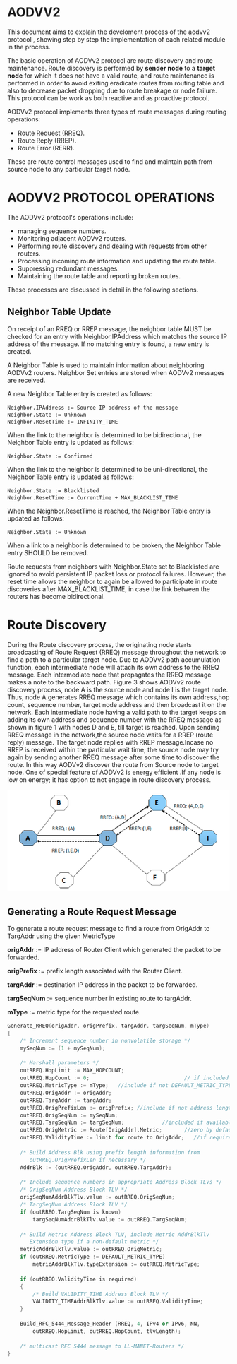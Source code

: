 # AODVV2

This document aims to explain the develoment process of the aodvv2 protocol , showing step by step the implementation of each related module in the process.

The  basic  operation  of  AODVv2 protocol are route discovery and route maintenance. Route 
discovery is  performed by  **sender node**  to a  **target node**  for which it does not have a valid route, and route maintenance is performed in order to avoid exiting eradicate routes from routing table and also to decrease packet dropping due to route breakage or node failure. This protocol can be work as both reactive and as proactive protocol. 


AODVv2 protocol implements three types of route messages during routing operations:
- Route Request (RREQ). 
- Route Reply (RREP).  
- Route Error (RERR). 
  
These are route control  messages used to  find and  maintain path from source node to any particular target node.

# AODVV2 PROTOCOL OPERATIONS

The AODVv2 protocol's operations include:
- managing sequence numbers. 
- Monitoring adjacent AODVv2 routers.
- Performing route discovery and dealing with requests from other routers.
- Processing incoming route information and updating the route table. 
- Suppressing redundant messages.
- Maintaining the route table and reporting broken routes. 

These processes are discussed in detail in the following sections. 


## Neighbor Table Update

On receipt of an RREQ or RREP message, the neighbor table MUST be checked for an entry with Neighbor.IPAddress which matches the source IP address of the message. If no matching entry is found, a new entry is created. 

A Neighbor Table is used to maintain information about neighboring AODVv2 routers. Neighbor Set entries are stored when AODVv2 messages are received.  

A new Neighbor Table entry is created as follows:

    Neighbor.IPAddress := Source IP address of the message
    Neighbor.State := Unknown
    Neighbor.ResetTime := INFINITY_TIME

When the link to the neighbor is determined to be bidirectional, the Neighbor Table entry is updated as follows:

    Neighbor.State := Confirmed

When the link to the neighbor is determined to be uni-directional, the Neighbor Table entry is updated as follows:

    Neighbor.State := Blacklisted
    Neighbor.ResetTime := CurrentTime + MAX_BLACKLIST_TIME

When the Neighbor.ResetTime is reached, the Neighbor Table entry is updated as follows:

    Neighbor.State := Unknown

When a link to a neighbor is determined to be broken, the Neighbor Table entry SHOULD be removed. 

Route requests from neighbors with Neighbor.State set to Blacklisted are ignored to avoid persistent IP packet loss or protocol failures. However, the reset time allows the neighbor to again be allowed to participate in route discoveries after MAX_BLACKLIST_TIME, in case the link between the routers has become bidirectional. 

# Route Discovery

During the Route discovery process, the originating node starts broadcasting of Route Request (RREQ) message throughout the network to find a path to a particular target node. Due to AODVv2 path accumulation function, each intermediate node will attach its own address  to the RREQ message. Each intermediate node that propagates the RREQ message makes a note to the backward path. Figure 3 shows AODVv2 route discovery process, node A is the source node and node I is the target node. Thus, node  A generates RREQ message which contains its own address,hop count, sequence number, target node address and then broadcast it on the network. Each intermediate node having a valid path to the target keeps on adding its own address and sequence number with the RREQ message as shown in figure 1  with nodes D and E, till target is reached. Upon sending RREQ message in the network,the source node waits for a RREP (route reply) message. The target node replies with RREP message.Incase no RREP is received within the particular wait time; the source node may try again by sending another RREQ message after some time to discover the route. In this way  AODVv2 discover the route from Source node  to target node. One of special feature of AODVv2 is energy efficient .If any node is low on energy; it has option to not engage in route discovery process.

![Discovery process](pictures/discovery_route.png "Discovery process")



## Generating a Route Request Message

To generate a route request message to find a route from OrigAddr to TargAddr using the given MetricType

**origAddr**   := IP address of Router Client which generated the packet to be forwarded.

**origPrefix** := prefix length associated with the Router Client.

**targAddr**   := destination IP address in the packet to be forwarded.

**targSeqNum** := sequence number in existing route to targAddr.

**mType**      := metric type for the requested route.




```cpp
Generate_RREQ(origAddr, origPrefix, targAddr, targSeqNum, mType)
{
    /* Increment sequence number in nonvolatile storage */
    mySeqNum := (1 + mySeqNum);

    /* Marshall parameters */
    outRREQ.HopLimit := MAX_HOPCOUNT;
    outRREQ.HopCount := 0;                              // if included 
    outRREQ.MetricType := mType;   //include if not DEFAULT_METRIC_TYPE
    outRREQ.OrigAddr := origAddr; 
    outRREQ.TargAddr := targAddr;
    outRREQ.OrigPrefixLen := origPrefix; //include if not address length
    outRREQ.OrigSeqNum := mySeqNum;
    outRREQ.TargSeqNum := targSeqNum;            //included if available
    outRREQ.OrigMetric := Route[OrigAddr].Metric;       //zero by default
    outRREQ.ValidityTime := limit for route to OrigAddr;   //if required 

    /* Build Address Blk using prefix length information from 
       outRREQ.OrigPrefixLen if necessary */
    AddrBlk := {outRREQ.OrigAddr, outRREQ.TargAddr};

    /* Include sequence numbers in appropriate Address Block TLVs */
    /* OrigSeqNum Address Block TLV */
    origSeqNumAddrBlkTlv.value := outRREQ.OrigSeqNum;
    /* TargSeqNum Address Block TLV */
    if (outRREQ.TargSeqNum is known)
        targSeqNumAddrBlkTlv.value := outRREQ.TargSeqNum;

    /* Build Metric Address Block TLV, include Metric AddrBlkTlv 
       Extension type if a non-default metric */
    metricAddrBlkTlv.value := outRREQ.OrigMetric;
    if (outRREQ.MetricType != DEFAULT_METRIC_TYPE)
        metricAddrBlkTlv.typeExtension := outRREQ.MetricType;
    
    if (outRREQ.ValidityTime is required)
    {
        /* Build VALIDITY_TIME Address Block TLV */
        VALIDITY_TIMEAddrBlkTlv.value := outRREQ.ValidityTime;
    }

    Build_RFC_5444_Message_Header (RREQ, 4, IPv4 or IPv6, NN,
        outRREQ.HopLimit, outRREQ.HopCount, tlvLength);

    /* multicast RFC 5444 message to LL-MANET-Routers */
}
```







